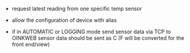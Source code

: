 - request latest reading from one specific temp sensor


- allow the configuration of device with alias


- if in AUTOMATIC or LOGGING mode send sensor data via TCP to OINKWEB
  sensor data should be sent as C (F will be converted for the front end/view)

